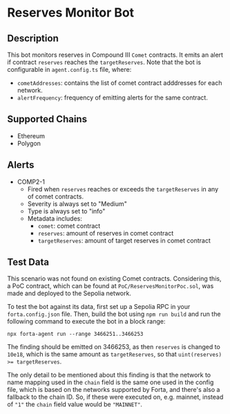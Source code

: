 # Reserves Monitor Bot

## Description

This bot monitors reserves in Compound III `Comet` contracts. It emits an alert if contract `reserves` reaches the `targetReserves`.
Note that the bot is configurable in `agent.config.ts` file, where:

- `cometAddresses`: contains the list of comet contract adddresses for each network.
- `alertFrequency`: frequency of emitting alerts for the same contract.

## Supported Chains

- Ethereum
- Polygon

## Alerts

- COMP2-1
  - Fired when `reserves` reaches or exceeds the `targetReserves` in any of comet contracts.
  - Severity is always set to "Medium"
  - Type is always set to "info"
  - Metadata includes:
    - `comet`: comet contract
    - `reserves`: amount of reserves in comet contract
    - `targetReserves`: amount of target reserves in comet contract

## Test Data

This scenario was not found on existing Comet contracts. Considering this, a
PoC contract, which can be found at `PoC/ReservesMonitorPoc.sol`, was made and
deployed to the Sepolia network.

To test the bot against its data, first set up a Sepolia RPC in your
`forta.config.json` file. Then, build the bot using `npm run build` and run
the following command to execute the bot in a block range:

```
npx forta-agent run --range 3466251..3466253
```

The finding should be emitted on 3466253, as then `reserves` is changed to
`10e18`, which is the same amount as `targetReserves`, so that
`uint(reserves) >= targetReserves`.

The only detail to be mentioned about this finding is that the network to name
mapping used in the `chain` field is the same one used in the config file,
which is based on the networks supported by Forta, and there's also a fallback
to the chain ID. So, if these were executed on, e.g. mainnet, instead of `"1"`
the `chain` field value would be `"MAINNET"`.
